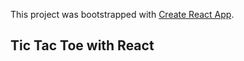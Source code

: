 This project was bootstrapped with [Create React App](https://github.com/facebook/create-react-app).

## Tic Tac Toe with React
